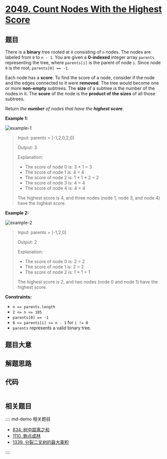 # [2049. Count Nodes With the Highest Score](https://leetcode.com/problems/count-nodes-with-the-highest-score)

## 题目

There is a **binary** tree rooted at `0` consisting of `n` nodes. The nodes
are labeled from `0` to `n - 1`. You are given a **0-indexed** integer array
`parents` representing the tree, where `parents[i]` is the parent of node `i`.
Since node `0` is the root, `parents[0] == -1`.

Each node has a **score**. To find the score of a node, consider if the node
and the edges connected to it were **removed**. The tree would become one or
more **non-empty** subtrees. The **size** of a subtree is the number of the
nodes in it. The **score** of the node is the **product of the sizes** of all
those subtrees.

Return _the **number** of nodes that have the **highest score**_.



**Example 1:**

![example-1](https://assets.leetcode.com/uploads/2021/10/03/example-1.png)

> Input: parents = [-1,2,0,2,0]
> 
> Output: 3
> 
> Explanation:
> - The score of node 0 is: 3 * 1 = 3
> - The score of node 1 is: 4 = 4
> - The score of node 2 is: 1 * 1 * 2 = 2
> - The score of node 3 is: 4 = 4
> - The score of node 4 is: 4 = 4
> 
> The highest score is 4, and three nodes (node 1, node 3, and node 4) have the highest score.

**Example 2:**

![example-2](https://assets.leetcode.com/uploads/2021/10/03/example-2.png)

> Input: parents = [-1,2,0]
> 
> Output: 2
> 
> Explanation:
> - The score of node 0 is: 2 = 2
> - The score of node 1 is: 2 = 2
> - The score of node 2 is: 1 * 1 = 1
> 
> The highest score is 2, and two nodes (node 0 and node 1) have the highest score.

**Constraints:**

  * `n == parents.length`
  * `2 <= n <= 105`
  * `parents[0] == -1`
  * `0 <= parents[i] <= n - 1` for `i != 0`
  * `parents` represents a valid binary tree.


## 题目大意

## 解题思路

## 代码

```javascript

```

## 相关题目

:::: md-demo 相关题目
- [834. 树中距离之和](https://leetcode.com/problems/sum-of-distances-in-tree)
- [1110. 删点成林](https://leetcode.com/problems/delete-nodes-and-return-forest)
- [1339. 分裂二叉树的最大乘积](https://leetcode.com/problems/maximum-product-of-splitted-binary-tree)

::::
